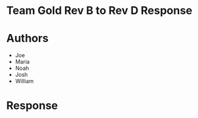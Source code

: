 Team Gold Rev B to Rev D Response
=================================

# Authors
 - Joe
 - Maria
 - Noah
 - Josh
 - William

# Response
